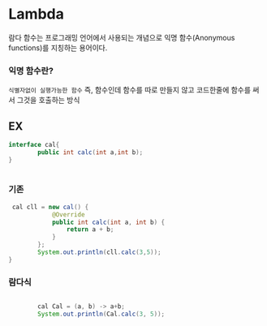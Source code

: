 # Lambda

람다 함수는 프로그래밍 언어에서 사용되는 개념으로 익명 함수(Anonymous functions)를 지칭하는 용어이다.

### 익명 함수란?
`식별자없이 실행가능한 함수` 즉, 함수인데 함수를 따로 만들지 않고 코드한줄에 함수를 써서 그것을 호출하는 방식

## EX

```java
interface cal{
        public int calc(int a,int b);
}
  
```

### 기존
```java
 cal cll = new cal() {
            @Override
            public int calc(int a, int b) {
                return a + b;
            }
        };
        System.out.println(cll.calc(3,5));
}
```

### 람다식

```java

        cal Cal = (a, b) -> a+b;
        System.out.println(Cal.calc(3, 5));
```






